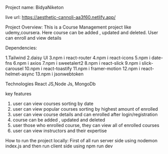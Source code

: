 <!-- # React + Vite

This template provides a minimal setup to get React working in Vite with HMR and some ESLint rules.

Currently, two official plugins are available:

- [@vitejs/plugin-react](https://github.com/vitejs/vite-plugin-react/blob/main/packages/plugin-react) uses [Babel](https://babeljs.io/) for Fast Refresh
- [@vitejs/plugin-react-swc](https://github.com/vitejs/vite-plugin-react/blob/main/packages/plugin-react-swc) uses [SWC](https://swc.rs/) for Fast Refresh

## Expanding the ESLint configuration

If you are developing a production application, we recommend using TypeScript with type-aware lint rules enabled. Check out the [TS template](https://github.com/vitejs/vite/tree/main/packages/create-vite/template-react-ts) for information on how to integrate TypeScript and [`typescript-eslint`](https://typescript-eslint.io) in your project. -->

Project name: BidyaNiketon

live url: https://aesthetic-cannoli-aa3f60.netlify.app/

Project Overview: This is a Course Management  project like udemy,coursera. Here course can be added , updated and deleted. User can enroll and view details

Dependencies:

1.Tailwind
2.daisy UI
3.npm i react-router
4.npm i react-icons
5.npm i date-fns
6.npm i axios
7.npm i sweetalert2
8.npm i react-slick
9.npm i slick-carousel
10.npm i react-toastify
11.npm i framer-motion
12.npm i react-helmet-async
13.npm i jsonwebtoken

Technologies
React JS,Node Js, MongoDb

key features

1. user can view courses sorting by date
2. user can view popular courses sorting by highest amount of enrolled 
3. user can view course details and can enrolled after login/registration
4. course can be added , updated and deleted
5. user those who enrolled course, they can view all of enrolled courses 
6. user can view instructors and their expertise

How to run the project locally: First of all run server side using nodemon index.js and then run client side using npm run dev